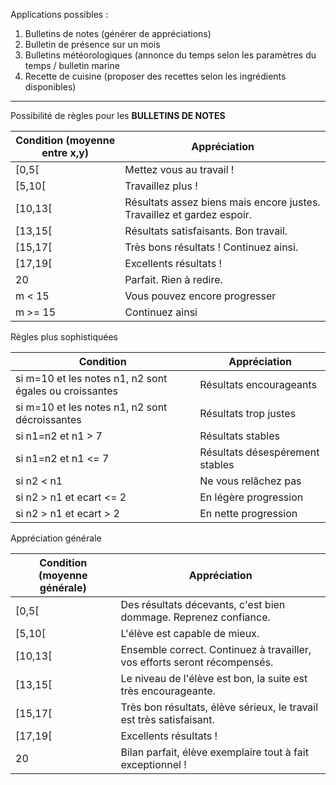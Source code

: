 Applications possibles :

1. Bulletins de notes (générer de appréciations)
2. Bulletin de présence sur un mois
3. Bulletins météorologiques (annonce du temps selon les paramètres du temps / bulletin marine
4. Recette de cuisine (proposer des recettes selon les ingrédients disponibles)

***

Possibilité de règles pour les **BULLETINS DE NOTES**

Condition (moyenne entre x,y)| Appréciation
------------ | ------------
[0,5[ | Mettez vous au travail !
[5,10[ | Travaillez plus !
[10,13[ | Résultats assez biens mais encore justes. Travaillez et gardez espoir.
[13,15[ | Résultats satisfaisants. Bon travail.
[15,17[ | Très bons résultats ! Continuez ainsi.
[17,19[ | Excellents résultats !
20 | Parfait. Rien à redire.
m < 15 | Vous pouvez encore progresser
m >= 15| Continuez ainsi

Règles plus sophistiquées

Condition | Appréciation
------------ | ------------
si m=10 et les notes n1, n2 sont égales ou croissantes | Résultats encourageants
si m=10 et les notes n1, n2 sont décroissantes|Résultats trop justes
si n1=n2 et n1 > 7| Résultats stables
si n1=n2 et n1 <= 7| Résultats désespérement stables
si n2 < n1|Ne vous relâchez pas
si n2 > n1 et ecart <= 2| En légère progression
si n2 > n1 et ecart > 2|En nette progression

Appréciation générale

Condition (moyenne générale)| Appréciation
------------ | ------------
[0,5[ | Des résultats décevants, c'est bien dommage. Reprenez confiance.
[5,10[ | L'élève est capable de mieux.
[10,13[ | Ensemble correct. Continuez à travailler, vos efforts seront récompensés.
[13,15[ | Le niveau de l'élève est bon, la suite est très encourageante.
[15,17[ | Très bon résultats, élève sérieux, le travail est très satisfaisant.
[17,19[ | Excellents résultats !
20 | Bilan parfait, élève exemplaire tout à fait exceptionnel !
